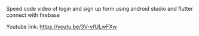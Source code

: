 Speed code video of login and sign up form using android studio and flutter connect with firebase

Youtube link: 
https://youtu.be/3V-yfULwFXw
